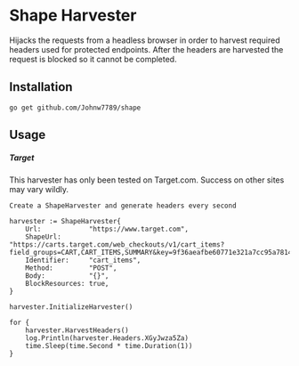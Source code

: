 # Shape Harvester
Hijacks the requests from a headless browser in order to harvest required headers used for protected endpoints. After the headers are harvested the request is blocked so it cannot be completed.

## Installation
``go get github.com/Johnw7789/shape``

## Usage
##### Target
This harvester has only been tested on Target.com. Success on other sites may vary wildly.

```Create a ShapeHarvester and generate headers every second```

```
harvester := ShapeHarvester{
	Url:            "https://www.target.com",
	ShapeUrl:       "https://carts.target.com/web_checkouts/v1/cart_items?field_groups=CART,CART_ITEMS,SUMMARY&key=9f36aeafbe60771e321a7cc95a78140772ab3e96",
	Identifier:     "cart_items",
	Method:         "POST",
	Body:           "{}",
	BlockResources: true,
}

harvester.InitializeHarvester()

for {
	harvester.HarvestHeaders()
	log.Println(harvester.Headers.XGyJwza5Za)
	time.Sleep(time.Second * time.Duration(1))
}
```

